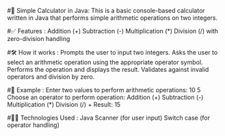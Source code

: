 #🔢 Simple Calculator in Java: 
This is a basic console-based calculator written in Java that performs simple arithmetic operations on two integers.

#✅ Features : 
Addition (+)
Subtraction (-)
Multiplication (*)
Division (/) with zero-division handling

#🛠️ How it works :
Prompts the user to input two integers.
Asks the user to select an arithmetic operation using the appropriate operator symbol.
Performs the operation and displays the result.
Validates against invalid operators and division by zero.

#📌 Example :
Enter two values to perform arithmetic operations: 
10  5
Choose an operator to perform operation:
Addition (+)
Subtraction (-)
Multiplication (*)
Division (/) 
+
Result: 15

#🧑‍💻 Technologies Used : 
Java
Scanner (for user input)
Switch case (for operator handling)
